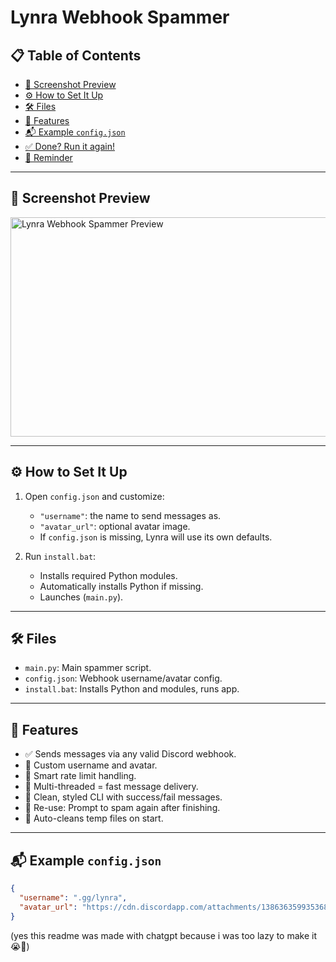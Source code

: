 # Lynra Webhook Spammer

## 📋 Table of Contents

- [📸 Screenshot Preview](#-screenshot-preview)
- [⚙️ How to Set It Up](#️-how-to-set-it-up)
- [🛠 Files](#-files)
- [📢 Features](#-features)
- [📬 Example `config.json`](#-example-configjson)
- [✅ Done? Run it again!](#-done-run-it-again)
- [🧠 Reminder](#-reminder)

---

## 📸 Screenshot Preview

<img src="https://cdn.discordapp.com/attachments/1306616995994800250/1387851296169656392/image.png?ex=685ed8be&is=685d873e&hm=1a0524acb08f16f42a6bcbb5c46d533b9844d0e32541553ee6d9fb849449fe30&" width="782" height="351" alt="Lynra Webhook Spammer Preview">

---

## ⚙️ How to Set It Up

1. Open `config.json` and customize:
   - `"username"`: the name to send messages as.
   - `"avatar_url"`: optional avatar image.
   - If `config.json` is missing, Lynra will use its own defaults.

2. Run `install.bat`:
   - Installs required Python modules.
   - Automatically installs Python if missing.
   - Launches (`main.py`).

---

## 🛠 Files

- `main.py`: Main spammer script.
- `config.json`: Webhook username/avatar config.
- `install.bat`: Installs Python and modules, runs app.

---

## 📢 Features

- ✅ Sends messages via any valid Discord webhook.
- 👤 Custom username and avatar.
- 🧠 Smart rate limit handling.
- 🚀 Multi-threaded = fast message delivery.
- 🎯 Clean, styled CLI with success/fail messages.
- 🔁 Re-use: Prompt to spam again after finishing.
- 🧼 Auto-cleans temp files on start.

---

## 📬 Example `config.json`

```json
{
  "username": ".gg/lynra",
  "avatar_url": "https://cdn.discordapp.com/attachments/1386363599353680083/1387836855067869305/output-onlinepngtools_1.png?ex=685ecb4b&is=685d79cb&hm=805cd4c35a1880da5855e4d2b3e837fae170ac2cead15e0e5d1f0264c99853ca&"
}
```
(yes this readme was made with chatgpt because i was too lazy to make it 😭🙏)
